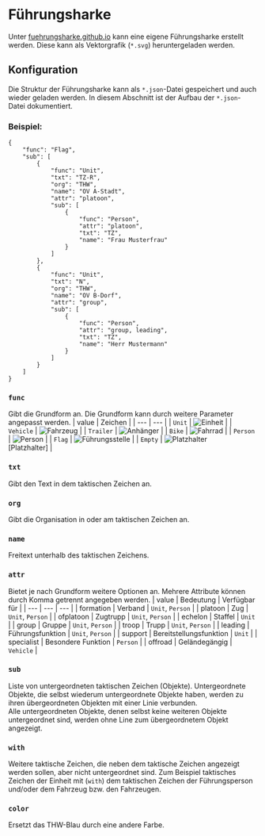 # Führungsharke
Unter [fuehrungsharke.github.io](https://fuehrungsharke.github.io/) kann eine eigene Führungsharke erstellt werden. Diese kann als Vektorgrafik (`*.svg`) heruntergeladen werden.

## Konfiguration
Die Struktur der Führungsharke kann als `*.json`-Datei gespeichert und auch wieder geladen werden. In diesem Abschnitt ist der Aufbau der `*.json`-Datei dokumentiert.

### Beispiel:
```
{
	"func": "Flag",
	"sub": [
		{
			"func": "Unit",
			"txt": "TZ-R",
			"org": "THW",
			"name": "OV A-Stadt",
			"attr": "platoon",
			"sub": [
				{
					"func": "Person",
					"attr": "platoon",
					"txt": "TZ",
					"name": "Frau Musterfrau"
				}
			]
		},
		{
			"func": "Unit",
			"txt": "N",
			"org": "THW",
			"name": "OV B-Dorf",
			"attr": "group",
			"sub": [
				{
					"func": "Person",
					"attr": "group, leading",
					"txt": "TZ",
					"name": "Herr Mustermann"
				}
			]
		}
	]
}
```

### `func`
Gibt die Grundform an.
Die Grundform kann durch weitere Parameter angepasst werden.
| value | Zeichen |
| --- | --- |
| `Unit` | ![Einheit](./signs/Unit.svg) |
| `Vehicle` | ![Fahrzeug](./signs/Vehicle.svg) |
| `Trailer` | ![Anhänger](./signs/Trailer.svg) |
| `Bike` | ![Fahrrad](./signs/Bike.svg) |
| `Person` | ![Person](./signs/Person.svg) |
| `Flag` | ![Führungsstelle](./signs/Flag.svg) |
| `Empty` | ![Platzhalter](./signs/Empty.svg)<br>\[Platzhalter\] |

### `txt`
Gibt den Text in dem taktischen Zeichen an.

### `org`
Gibt die Organisation in oder am taktischen Zeichen an.

### `name`
Freitext unterhalb des taktischen Zeichens.

### `attr`
Bietet je nach Grundform weitere Optionen an.
Mehrere Attribute können durch Komma getrennt angegeben werden.
| value | Bedeutung | Verfügbar für |
| --- | --- | --- |
| formation | Verband | `Unit`, `Person` |
| platoon | Zug | `Unit`, `Person` |
| ofplatoon | Zugtrupp | `Unit`, `Person` |
| echelon | Staffel | `Unit` |
| group | Gruppe | `Unit`, `Person` |
| troop | Trupp | `Unit`, `Person` |
| leading | Führungsfunktion | `Unit`, `Person` |
| support | Bereitstellungsfunktion | `Unit` |
| specialist | Besondere Funktion | `Person` |
| offroad | Geländegängig | `Vehicle` |

### `sub`
Liste von untergeordneten taktischen Zeichen (Objekte). Untergeordnete Objekte, die selbst wiederum untergeordnete Objekte haben, werden zu ihren übergeordneten Objekten mit einer Linie verbunden.<br>
Alle untergeordneten Objekte, denen selbst keine weiteren Objekte untergeordnet sind, werden ohne Line zum übergeordnetem Objekt angezeigt.

### `with`
Weitere taktische Zeichen, die neben dem taktische Zeichen angezeigt werden sollen, aber nicht untergeordnet sind. Zum Beispiel taktisches Zeichen der Einheit mit (`with`) dem taktischen Zeichen der Führungsperson und/oder dem Fahrzeug bzw. den Fahrzeugen.

### `color`
Ersetzt das THW-Blau durch eine andere Farbe.